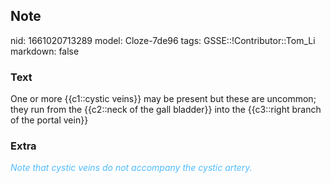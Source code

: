 ## Note
nid: 1661020713289
model: Cloze-7de96
tags: GSSE::!Contributor::Tom_Li
markdown: false

### Text
<div>
  One or more {{c1::cystic veins}} may be present but these are
  uncommon; they run from the {{c2::neck of the gall bladder}} into
  the {{c3::right branch of the portal vein}}
</div>

### Extra
<div>
  <i><font color="#4FBCFF">Note that cystic veins do not accompany
  the cystic artery.</font></i>
</div>
